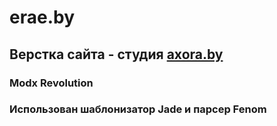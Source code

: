 # erae.by #
## Верстка сайта - студия [axora.by](http://axora.by/)
### Modx Revolution
### Использован шаблонизатор Jade и парсер Fenom
